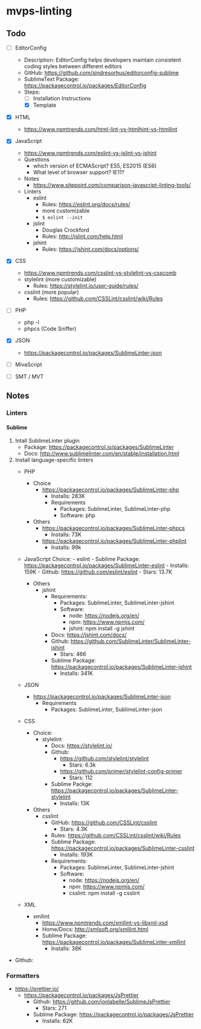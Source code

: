 # mvps-linting

## Todo

- [ ] EditorConfig
	- Description: EditorConfig helps developers maintain consistent coding styles between different editors
	- GitHub: https://github.com/sindresorhus/editorconfig-sublime
	- SublimeText Package: https://packagecontrol.io/packages/EditorConfig
	- Steps:
		- [ ] Installation Instructions
		- [x] Template
- [x] HTML
	- https://www.npmtrends.com/html-lint-vs-htmlhint-vs-htmllint
- [x] JavaScript
	- https://www.npmtrends.com/eslint-vs-jslint-vs-jshint
	- Questions
		- which version of ECMAScript? ES5, ES2015 (ES6)
		- What level of browser support? IE11?
	- Notes
		- https://www.sitepoint.com/comparison-javascript-linting-tools/
	- Linters
		- eslint
			- Rules: https://eslint.org/docs/rules/
			- more customizable
			- `$ eslint --init`
		- jslint
			 - Douglas Crockford
			 - Rules: http://jslint.com/help.html
		- jshint
			- Rules: https://jshint.com/docs/options/
- [x] CSS
	- https://www.npmtrends.com/csslint-vs-stylelint-vs-csscomb
	- stylelint (more customizable)
		- Rules: https://stylelint.io/user-guide/rules/
	- csslint (more popular)
		- Rules: https://github.com/CSSLint/csslint/wiki/Rules
- [ ] PHP
	- php -l
	- phpcs (Code Sniffer)
- [x] JSON
	- https://packagecontrol.io/packages/SublimeLinter-json
- [ ] MivaScript
- [ ] SMT / MVT


## Notes

### Linters

#### Sublime

1. Intall SublimeLinter plugin
	- Package: https://packagecontrol.io/packages/SublimeLinter
	- Docs: http://www.sublimelinter.com/en/stable/installation.html
1. Install language-specific linters
	- PHP
		- Choice
			- https://packagecontrol.io/packages/SublimeLinter-php
				- Installs: 283K
				- Requirements
					- Packages: SublimeLinter, SublimeLinter-php
					- Software: php
		- Others
			- https://packagecontrol.io/packages/SublimeLinter-phpcs
				- Installs: 73K
			- https://packagecontrol.io/packages/SublimeLinter-phplint
				- Installs: 99k
	- JavaScript
		Choice:
			- eslint
				- Sublime Package: https://packagecontrol.io/packages/SublimeLinter-eslint
					- Installs: 159K
				- Github: https://github.com/eslint/eslint
					- Stars: 13.7K
		- Others
			- jshint
				- Requirements:
					- Packages: SublimeLinter, SublimeLinter-jshint
					- Software:
						- node: https://nodejs.org/en/
						- npm: https://www.npmjs.com/
						- jshint: npm install -g jshint
				- Docs: https://jshint.com/docs/
				- Github: https://github.com/SublimeLinter/SublimeLinter-jshint
					- Stars: 466
				- Sublime Package: https://packagecontrol.io/packages/SublimeLinter-jshint
					- Installs: 341K

	- JSON
		- https://packagecontrol.io/packages/SublimeLinter-json
			- Requirements
				- Packages: SublimeLinter, SublimeLinter-json
	- CSS
		- Choice:
			- stylelint
				- Docs: https://stylelint.io/
				- Github:
					- https://github.com/stylelint/stylelint
						- Stars: 6.3k
					- https://github.com/primer/stylelint-config-primer
						- Stars: 112
				- Sublime Packge: https://packagecontrol.io/packages/SublimeLinter-stylelint
					- Installs: 13K
		- Others
			- csslint
				- GitHub: https://github.com/CSSLint/csslint
					- Stars: 4.3K
				- Rules: https://github.com/CSSLint/csslint/wiki/Rules
				- Sublime Package: https://packagecontrol.io/packages/SublimeLinter-csslint
					- Installs: 193K
				- Requirements:
					- Packages: SublimeLinter, SublimeLinter-jshint
					- Software:
						- node: https://nodejs.org/en/
						- npm: https://www.npmjs.com/
						- csslint: npm install -g csslint
	- XML
		- xmllint
			- https://www.npmtrends.com/xmllint-vs-libxml-xsd
			- Home/Docs: http://xmlsoft.org/xmllint.html
			- Sublime Package: https://packagecontrol.io/packages/SublimeLinter-xmllint
				- Installs: 38K

- Github:

### Formatters

- https://prettier.io/
	- https://packagecontrol.io/packages/JsPrettier
		- Github: https://github.com/jonlabelle/SublimeJsPrettier
			- Stars: 271
		- Sublime Package: https://packagecontrol.io/packages/JsPrettier
			- Installs: 62K
